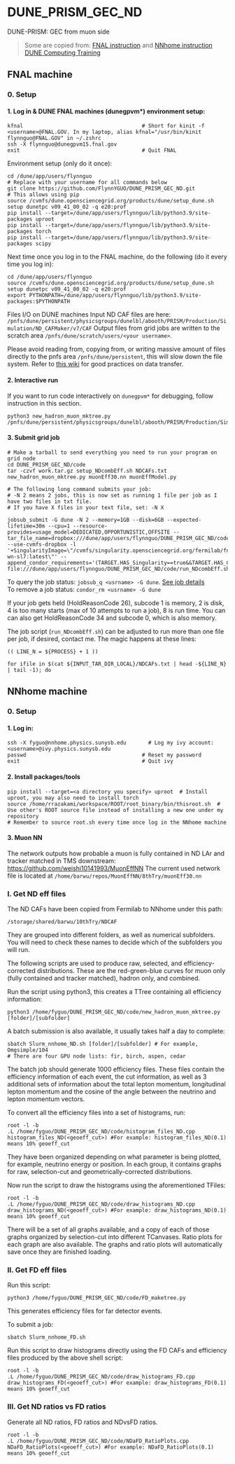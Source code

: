 # DUNE_PRISM_GEC_ND
DUNE-PRISM: GEC from muon side
> Some are copied from: [FNAL instruction](https://github.com/FlynnYGUO/NeutrinoPhysics/blob/main/GEC/BaronCodeOutdated/NDGEC.md) and [NNhome instruction](https://github.com/FlynnYGUO/NeutrinoPhysics/blob/main/GEC/BaronNewCode/Instructions.md)
> [DUNE Computing Training](https://dune.github.io/computing-basics/index.html)
## FNAL machine
### 0. Setup
#### 1. Log in & DUNE FNAL machines (dunegpvm*) environment setup:
```
kfnal                                      # Short for kinit -f <username>@FNAL.GOV. In my laptop, alias kfnal="/usr/bin/kinit flynnguo@FNAL.GOV" in ~/.zshrc
ssh -X flynnguo@dunegpvm15.fnal.gov
exit                                       # Quit FNAL
```
Environment setup (only do it once):
```
cd /dune/app/users/flynnguo                                             # Replace with your username for all commands below
git clone https://github.com/FlynnYGUO/DUNE_PRISM_GEC_ND.git
# This allows using pip
source /cvmfs/dune.opensciencegrid.org/products/dune/setup_dune.sh
setup dunetpc v09_41_00_02 -q e20:prof
pip install --target=/dune/app/users/flynnguo/lib/python3.9/site-packages uproot
pip install --target=/dune/app/users/flynnguo/lib/python3.9/site-packages torch
pip install --target=/dune/app/users/flynnguo/lib/python3.9/site-packages scipy
```
Next time once you log in to the FNAL machine, do the following (do it every time you log in):
```
cd /dune/app/users/flynnguo
source /cvmfs/dune.opensciencegrid.org/products/dune/setup_dune.sh
setup dunetpc v09_41_00_02 -q e20:prof
export PYTHONPATH=/dune/app/users/flynnguo/lib/python3.9/site-packages:$PYTHONPATH
```
Files I/O on DUNE machines
Input ND CAF files are here: ```/pnfs/dune/persistent/physicsgroups/dunelbl/abooth/PRISM/Production/Simulation/ND_CAFMaker/v7/CAF```
Output files from grid jobs are written to the scratch area ```/pnfs/dune/scratch/users/<your username>```.

Please avoid reading from, copying from, or writing massive amount of files directly to the pnfs area ```/pnfs/dune/persistent```, this will slow down the file system. Refer to [this wiki](https://mu2ewiki.fnal.gov/wiki/DataTransfer) for good practices on data transfer.

#### 2. Interactive run
If you want to run code interactively on ```dunegpvm*``` for debugging, follow instruction in this section.
```
python3 new_hadron_muon_mktree.py /pnfs/dune/persistent/physicsgroups/dunelbl/abooth/PRISM/Production/Simulation/ND_CAFMaker/v7/CAF/0mgsimple/101/FHC.1101999.CAF.root
```

#### 3. Submit grid job 
```
# Make a tarball to send everything you need to run your program on grid node
cd DUNE_PRISM_GEC_ND/code
tar -czvf work.tar.gz setup_NDcombEff.sh NDCAFs.txt new_hadron_muon_mktree.py muonEff30.nn muonEffModel.py  

# The following long command submits your job:
# -N 2 means 2 jobs, this is now set as running 1 file per job as I have two files in txt file.
# If you have X files in your text file, set: -N X

jobsub_submit -G dune -N 2 --memory=1GB --disk=6GB --expected-lifetime=30m --cpu=1 --resource-provides=usage_model=DEDICATED,OPPORTUNISTIC,OFFSITE --tar_file_name=dropbox:///dune/app/users/flynnguo/DUNE_PRISM_GEC_ND/code/work.tar.gz --use-cvmfs-dropbox -l '+SingularityImage=\"/cvmfs/singularity.opensciencegrid.org/fermilab/fnal-wn-sl7:latest\"' --append_condor_requirements='(TARGET.HAS_Singularity==true&&TARGET.HAS_CVMFS_dune_opensciencegrid_org==true&&TARGET.HAS_CVMFS_larsoft_opensciencegrid_org==true&&TARGET.CVMFS_dune_opensciencegrid_org_REVISION>=1105&&TARGET.HAS_CVMFS_fifeuser1_opensciencegrid_org==true&&TARGET.HAS_CVMFS_fifeuser2_opensciencegrid_org==true&&TARGET.HAS_CVMFS_fifeuser3_opensciencegrid_org==true&&TARGET.HAS_CVMFS_fifeuser4_opensciencegrid_org==true)' file:///dune/app/users/flynnguo/DUNE_PRISM_GEC_ND/code/run_NDcombEff.sh
```

To query the job status: ```jobsub_q <usrname> -G dune```. [See job details](https://fifemon.fnal.gov/monitor/d/000000115/job-cluster-summary?orgId=1&var-cluster=73871417&var-schedd=jobsub02.fnal.gov)  
To remove a job status: ```condor_rm <usrname> -G dune```

If your job gets held (HoldReasonCode 26), subcode 1 is memory, 2 is disk, 4 is too many starts (max of 10 attempts to run a job), 8 is run time. You can can also get HoldReasonCode 34 and subcode 0, which is also memory.

The job script (```run_NDcombEff.sh```) can be adjusted to run more than one file per job, if desired, contact me. The magic happens at these lines:
```
(( LINE_N = ${PROCESS} + 1 ))

for ifile in $(cat ${INPUT_TAR_DIR_LOCAL}/NDCAFs.txt | head -${LINE_N} | tail -1); do
```

## NNhome machine
### 0. Setup
#### 1. Log in:
```
ssh -X fyguo@nnhome.physics.sunysb.edu       # Log my ivy account: <username>@ivy.physics.sunysb.edu
passwd                                     # Reset my password  
exit                                       # Quit ivy
```
#### 2. Install packages/tools
```
pip install --target=<a directory you specify> uproot  # Install uproot, you may also need to install torch
source /home/rrazakami/workspace/ROOT/root_binary/bin/thisroot.sh  # Use other's ROOT source file instead of installing a new one under my repository
# Remember to source root.sh every time once log in the NNhome machine
```
#### 3. Muon NN
The network outputs how probable a muon is fully contained in ND LAr and tracker matched in TMS downstream: https://github.com/weishi10141993/MuonEffNN
The current used network file is located at ```/home/barwu/repos/MuonEffNN/8thTry/muonEff30.nn```

### I. Get ND eff files
The ND CAFs have been copied from Fermilab to NNhome under this path:
```
/storage/shared/barwu/10thTry/NDCAF
```
They are grouped into different folders, as well as numerical subfolders. You will need to check these names to decide which of the subfolders you will run.

The following scripts are used to produce raw, selected, and efficiency-corrected distributions. These are the red-green-blue curves for muon only (fully contained and tracker matched), hadron only, and combined.

Run the script using python3, this creates a TTree containing all efficiency information:
```
python3 /home/fyguo/DUNE_PRISM_GEC_ND/code/new_hadron_muon_mktree.py [folder]/[subfolder]
```
A batch submission is also available, it usually takes half a day to complete:
```
sbatch Slurm_nnhome_ND.sh [folder]/[subfolder] # For example, Omgsimple/104
# There are four GPU node lists: fir, birch, aspen, cedar
```
The batch job should generate 1000 efficiency files. These files contain the efficiency information of each event, the cut information, as well as 3 additional sets of information about the total lepton momentum, longitudinal lepton momentum and the cosine of the angle between the neutrino and lepton momentum vectors.

To convert all the efficiency files into a set of histograms, run:
```
root -l -b
.L /home/fyguo/DUNE_PRISM_GEC_ND/code/histogram_files_ND.cpp
histogram_files_ND(<geoeff_cut>) #For example: histogram_files_ND(0.1) means 10% geoeff_cut
```
They have been organized depending on what parameter is being plotted, for example, neutrino energy or position. In each group, it contains graphs for raw, selection-cut and
geometrically-corrected distributions.

Now run the script to draw the histograms using the aforementioned TFiles:
```
root -l -b
.L /home/fyguo/DUNE_PRISM_GEC_ND/code/draw_histograms_ND.cpp
draw_histograms_ND(<geoeff_cut>) #For example: draw_histograms_ND(0.1) means 10% geoeff_cut
```
There will be a set of all graphs available, and a copy of each of those graphs organized by selection-cut into different TCanvases. Ratio plots for each graph are also available. The graphs and ratio plots will automatically save once they are finished loading.

### II. Get FD eff files
Run this script:
```
python3 /home/fyguo/DUNE_PRISM_GEC_ND/code/FD_maketree.py
```
This generates efficiency files for far detector events.

To submit a job:
```
sbatch Slurm_nnhome_FD.sh
```

Run this script to draw histograms directly using the FD CAFs and efficiency files produced by the above shell script:
```
root -l -b
.L /home/fyguo/DUNE_PRISM_GEC_ND/code/draw_histograms_FD.cpp
draw_histograms_FD(<geoeff_cut>) #For example: draw_histograms_FD(0.1) means 10% geoeff_cut
```

### III. Get ND ratios vs FD ratios
Generate all ND ratios, FD ratios and NDvsFD ratios.
```
root -l -b
.L /home/fyguo/DUNE_PRISM_GEC_ND/code/NDaFD_RatioPlots.cpp
NDaFD_RatioPlots(<geoeff_cut>) #For example: NDaFD_RatioPlots(0.1) means 10% geoeff_cut
```
